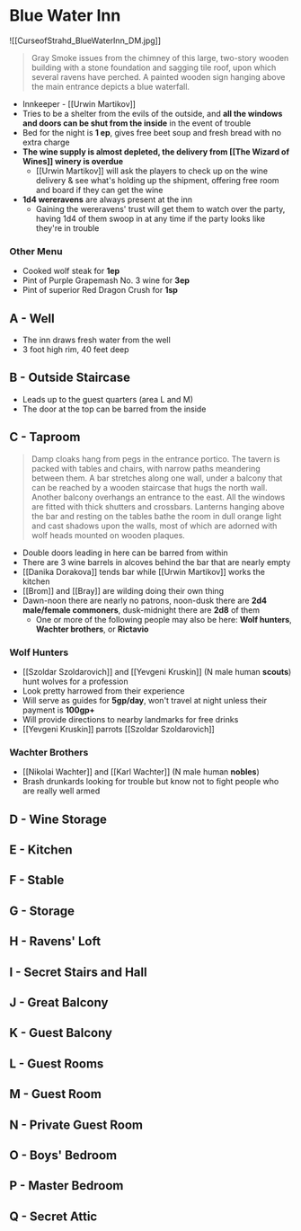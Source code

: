 # Blue Water Inn
![[CurseofStrahd_BlueWaterInn_DM.jpg]]

> Gray Smoke issues from the chimney of this large, two-story wooden building with a stone foundation and sagging tile roof, upon which several ravens have perched. A painted wooden sign hanging above the main entrance depicts a blue waterfall.

* Innkeeper - [[Urwin Martikov]]
* Tries to be a shelter from the evils of the outside, and **all the windows and doors can be shut from the inside** in the event of trouble
* Bed for the night is **1 ep**, gives free beet soup and fresh bread with no extra charge
* **The wine supply is almost depleted, the delivery from [[The Wizard of Wines]] winery is overdue**
  * [[Urwin Martikov]] will ask the players to check up on the wine delivery & see what's holding up the shipment, offering free room and board if they can get the wine
* **1d4 wereravens** are always present at the inn
  * Gaining the wereravens' trust will get them to watch over the party, having 1d4 of them swoop in at any time if the party looks like they're in trouble

### Other Menu
* Cooked wolf steak for **1ep**
* Pint of Purple Grapemash No. 3 wine for **3ep**
* Pint of superior Red Dragon Crush for **1sp**

## A - Well

* The inn draws fresh water from the well
* 3 foot high rim, 40 feet deep

## B - Outside Staircase

* Leads up to the guest quarters (area L and M)
* The door at the top can be barred from the inside

## C - Taproom
> Damp cloaks hang from pegs in the entrance portico. The tavern is packed with tables and chairs, with narrow paths meandering between them. A bar stretches along one wall, under a balcony that can be reached by a wooden staircase that hugs the north wall. Another balcony overhangs an entrance to the east. All the windows are fitted with thick shutters and crossbars. Lanterns hanging above the bar and resting on the tables bathe the room in dull orange light and cast shadows upon the walls, most of which are adorned with wolf heads mounted on wooden plaques.

* Double doors leading in here can be barred from within
* There are 3 wine barrels in alcoves behind the bar that are nearly empty
* [[Danika Dorakova]] tends bar while [[Urwin Martikov]] works the kitchen
* [[Brom]] and [[Bray]] are wilding doing their own thing
* Dawn-noon there are nearly no patrons, noon-dusk there are **2d4 male/female commoners**, dusk-midnight there are **2d8** of them
  * One or more of the following people may also be here: **Wolf hunters**, **Wachter brothers**, or **Rictavio**

### Wolf Hunters
* [[Szoldar Szoldarovich]] and [[Yevgeni Kruskin]] (N male human **scouts**) hunt wolves for a profession
* Look pretty harrowed from their experience
* Will serve as guides for **5gp/day**, won't travel at night unless their payment is **100gp+**
* Will provide directions to nearby landmarks for free drinks
* [[Yevgeni Kruskin]] parrots [[Szoldar Szoldarovich]]

### Wachter Brothers
* [[Nikolai Wachter]] and [[Karl Wachter]] (N male human **nobles**)
* Brash drunkards looking for trouble but know not to fight people who are really well armed

## D - Wine Storage

## E - Kitchen

## F - Stable

## G - Storage

## H - Ravens' Loft

## I - Secret Stairs and Hall

## J - Great Balcony

## K - Guest Balcony

## L - Guest Rooms

## M - Guest Room

## N - Private Guest Room

## O - Boys' Bedroom

## P - Master Bedroom

## Q - Secret Attic